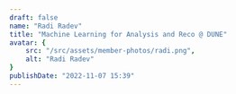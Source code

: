 ```yaml
---
draft: false
name: "Radi Radev"
title: "Machine Learning for Analysis and Reco @ DUNE"
avatar: {
    src: "/src/assets/member-photos/radi.png",
    alt: "Radi Radev"
}
publishDate: "2022-11-07 15:39"
---
```

